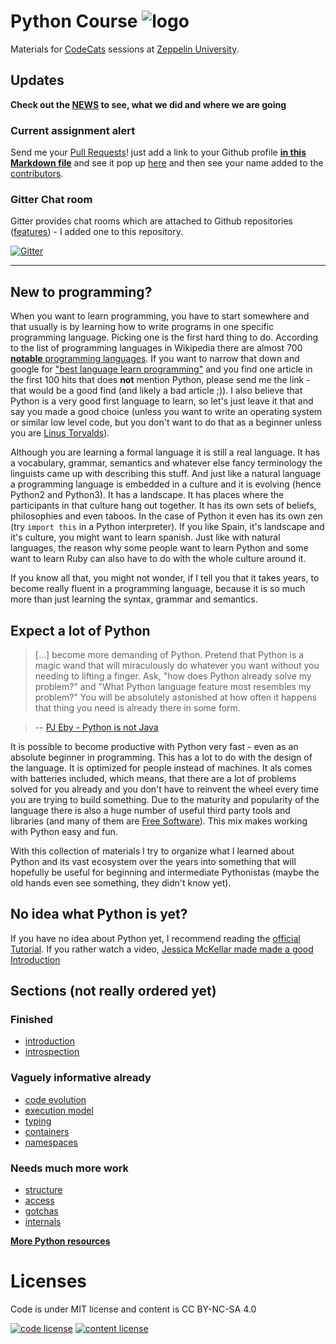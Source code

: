 # Python Course ![logo](logo.png) 

Materials for [CodeCats](http://codecats.io/) sessions at [Zeppelin University](https://www.zu.de/). 

## Updates

**Check out the [NEWS](_news/news.md) to see, what we did and where we are going**

### Current assignment alert

Send me your [Pull Requests](https://help.github.com/articles/using-pull-requests/)! just add a link to your Github profile **[in this Markdown file](codecats-on-github.md)** and see it pop up [here](https://github.com/obestwalter/python-course/pulls) and then see your name added to the [contributors](https://github.com/obestwalter/python-course/graphs/contributors).

### Gitter Chat room

Gitter provides chat rooms which are attached to Github repositories ([features](https://en.wikipedia.org/wiki/Gitter#Features)) - I added one to this repository.

[![Gitter](https://badges.gitter.im/obestwalter/python-course.svg)](https://gitter.im/obestwalter/python-course)

---

## New to programming?

When you want to learn programming, you have to start somewhere and that usually is by learning how to write programs in one specific programming language. Picking one is the first hard thing to do. According to the list of programming languages in Wikipedia there are almost 700 [**notable** programming languages](https://en.wikipedia.org/wiki/List_of_programming_languages). If you want to narrow that down and google for ["best language learn programming"](http://bfy.tw/4yBG) and you find one article in the first 100 hits that does **not** mention Python, please send me the link - that would be a good find (and likely a bad article ;)). I also believe that Python is a very good first language to learn, so let's just leave it that and say you made a good choice (unless you want to write an operating system or similar low level code, but you don't want to do that as a beginner unless you are [Linus Torvalds](https://de.wikipedia.org/wiki/Linus_Torvalds)).

Although you are learning a formal language it is still a real language. It has a vocabulary, grammar, semantics and whatever else fancy terminology the linguists came up with describing this stuff.  And just like a natural language a programming language is embedded in a culture and it is evolving (hence Python2 and Python3). It has a landscape. It has places where the participants in that culture hang out together. It has its own sets of beliefs, philosophies and even taboos. In the case of Python it even has its own zen (try `import this` in a Python interpreter). If you like Spain, it's landscape and it's culture, you might want to learn spanish. Just like with natural languages, the reason why some people want to learn Python and some want to learn Ruby can also have to do with the whole culture around it.

If you know all that, you might not wonder, if I tell you that it takes years, to become really fluent in a programming language, because it is so much more than just learning the syntax, grammar and semantics.


## Expect a lot of Python

> \[...\] become more demanding of Python. Pretend that Python is a magic wand that will miraculously do whatever you want without you needing to lifting a finger. Ask, "how does Python already solve my problem?" and "What Python language feature most resembles my problem?" You will be absolutely astonished at how often it happens that thing you need is already there in some form.

> -- [PJ Eby - Python is not Java](http://dirtsimple.org/2004/12/python-is-not-java.html)

It is possible to become productive with Python very fast - even as an absolute beginner in programming. This has a lot to do with the design of the language. It is optimized for people instead of machines. It als comes with batteries included, which means, that there are a lot of problems solved for you already and you don't have to reinvent the wheel every time you are trying to build something. Due to the maturity and popularity of the language there is also a huge number of useful third party tools and libraries (and many of them are [Free Software](https://www.fsf.org/about/what-is-free-software)). This mix makes working with Python easy and fun. 

With this collection of materials I try to organize what I learned about Python and its vast ecosystem over the years into something that will hopefully be useful for beginning and intermediate Pythonistas (maybe the old hands even see something, they didn't know yet).

## No idea what Python is yet?

If you have no idea about Python yet, I recommend reading the [official Tutorial](https://docs.python.org/2/tutorial/). If you rather watch a video, [Jessica McKellar made made a good Introduction](https://www.youtube.com/watch?v=rkx5_MRAV3A)

## Sections (not really ordered yet)

### Finished

* [introduction](contents/introduction)
* [introspection](contents/introspection)

### Vaguely informative already

* [code evolution](contents/code-evolution)
* [execution model](contents/execution-model)
* [typing](contents/typing)
* [containers](contents/containers)
* [namespaces](contents/namespaces)

### Needs much more work

* [structure](contents/structure)
* [access](contents/access)
* [gotchas](contents/gotchas)
* [internals](contents/internals)

**[More Python resources](contents/information)**

# Licenses

Code is under MIT license and content is CC BY-NC-SA 4.0

[![code license](https://upload.wikimedia.org/wikipedia/commons/thumb/0/0b/License_icon-mit-2.svg/32px-License_icon-mit-2.svg.png)](http://opensource.org/licenses/mit-license.php) [![content license](https://i.creativecommons.org/l/by-nc-sa/4.0/88x31.png)](http://creativecommons.org/licenses/by-nc-sa/4.0/)
